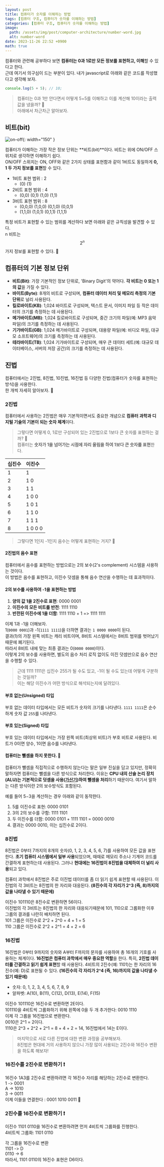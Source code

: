 ```yaml
---
layout: post
title: 컴퓨터가 숫자를 이해하는 방법
tags: [컴퓨터 구조, 컴퓨터가 숫자를 이해하는 방법]
categories: [컴퓨터 구조, 컴퓨터가 숫자를 이해하는 방법]
image:
  path: /assets/img/post/computer-architecture/number-word.jpg
  alt: number-word
date: 2023-11-26 22:52 +0900
math: true
---
```


컴퓨터와 관련해 공부하다 보면 **컴퓨터는 0과 1로만 모든 정보를 표현하고, 이해**할 수 있다고 한다. <br>
근데 여기서 의구심이 드는 부분이 있다. 내가 javascript로 아래와 같은 코드를 작성했다고 생각해 보자.

```javascript
console.log(5 + 5); // 10;
```

> 컴퓨터는 0과 1만 안다면서 어떻게 5+5를 이해하고 이를 계산해 10이라는 출력값을 냈을까? 🫢 <br>
> 아래에서 차근차근 알아보자.

## 비트(bit)

![on-off](/assets/img/post/computer-architecture/on-off.jpg){: width="150" }

컴퓨터가 이해하는 가장 작은 정보 단위는 **비트(bit)**이다. 비트는 위에 ON/OFF 스위치로 생각하면 이해하기 쉽다. <br>
ON/OFF 스위치는 ON, OFF와 같은 2가지 상태를 표현함과 같이 1비트도 동일하게 **0, 1 두 가지 정보를 표현**할 수 있다.

- 1비트 표현 범위 : 2
  - (0) (1)
- 2비트 표현 범위 : 4
  - (0,0) (0,1) (1,0) (1,1)
- 3비트 표현 범위 : 8
  - (0,0,0) (1,0,0) (0,1,0) (0,0,1)
  - (1,1,0) (1,0,1) (0,1,1) (1,1,1)

특정 비트가 표현할 수 있는 범위를 계산하다 보면 아래와 같은 규칙성을 발견할 수 있다. <br>
n 비트는 $$ 2^n$$가지 정보를 표현할 수 있다. 🫢

## 컴퓨터의 기본 정보 단위

- **비트(Bit)**: 가장 기본적인 정보 단위로, 'Binary Digit'의 약어다. **각 비트는 0 또는 1의 값**을 가질 수 있다.
- **바이트(Byte)**: 8개의 비트로 구성되며, **컴퓨터 데이터 처리 및 메모리 측정의 기본 단위**로 널리 사용된다.
- **킬로바이트(KB)**: 1,024 바이트로 구성되며, 텍스트 문서, 이미지 파일 등 작은 데이터의 크기를 측정하는 데 사용된다.
- **메가바이트(MB)**: 1,024 킬로바이트로 구성되며, 중간 크기의 파일(예: MP3 음악 파일)의 크기를 측정하는 데 사용된다.
- **기가바이트(GB)**: 1,024 메가바이트로 구성되며, 대용량 파일(예: 비디오 파일, 대규모 소프트웨어)의 크기를 측정하는 데 사용된다.
- **테라바이트(TB)**: 1,024 기가바이트로 구성되며, 매우 큰 데이터 세트(예: 대규모 데이터베이스, 서버의 저장 공간)의 크기를 측정하는 데 사용된다.

## 진법

컴퓨터에서는 2진법, 8진법, 10진법, 16진법 등 다양한 진법(컴퓨터가 숫자를 표현하는 방식)을 사용한다. <br>
한 개씩 자세히 알아보자. 🧐

### 2진법

컴퓨터에서 사용하는 2진법은 매우 기본적이면서도 중요한 개념으로 **컴퓨터 과학과 디지털 기술의 기본이 되는 숫자 체계**이다.

> 그렇다면 어떻게 0, 1로만 구성되어 있는 2진법으로 1보다 큰 숫자를 표현하는 걸까? 🧐 <br>
> 컴퓨터는 **숫자가 1을 넘어가는 시점에 자리 올림을 하여 1보다 큰 숫자를 표현**한다. <br>

| 십진수 | 이진수  |
| :----- | :------ |
| 1      | 1       |
| 2      | 1 0     |
| 3      | 1 1     |
| 4      | 1 0 0   |
| 5      | 1 0 1   |
| 6      | 1 1 0   |
| 7      | 1 1 1   |
| 8      | 1 0 0 0 |

> 그렇다면 1인지 -1인지 음수는 어떻게 표현하는 거지? 🧐 <br>

#### 2진법의 음수 표현

컴퓨터에서 음수를 표현하는 방법으로는 2의 보수(2's complement) 시스템을 사용하는 것이다. <br>
이 방법은 음수를 표현하고, 이진수 덧셈을 통해 음수 연산을 수행하는 데 효과적이다.

#### 2의 보수를 사용하여 -1을 표현하는 방법

1. **양의 값 1을 2진수로 표현**: 0000 0001
2. **이진수의 모든 비트를 반전**: 1111 1110
3. **반전된 이진수에 1을 더함**: 1111 1110 + 1 => 1111 1111

이제 1과 -1을 더해보자. <br>
1(`0000 0001`)과 -1(`1111 1111`)을 더하면 결과는 `1 0000 0000`이 된다. <br>
결과(1)의 가장 왼쪽 비트는 캐리 비트이며, 8비트 시스템에서는 8비트 범위를 벗어났기 때문에 폐기된다. <br>
따라서 8비트 내에 맞는 최종 결과는 0(`0000 0000`)이다. <br>
이렇게 2의 보수를 사용하면, 별도의 음수 처리 로직 없이도 이진 덧셈만으로 음수 연산을 수행할 수 있다.

> 근데 1111 1111은 십진수 255가 될 수도 있고, -1이 될 수도 있는데 어떻게 구분하는 것일까? <br>
> 이는 해당 이진수가 어떤 방식으로 해석되는지에 달려있다.

#### 부호 없는(Unsigned) 타입

부호 없는 데이터 타입에서는 모든 비트가 숫자의 크기를 나타낸다. `1111 1111`은 순수하게 숫자 값 `255`를 나타낸다.

#### 부호 있는(Signed) 타입

부호 있는 데이터 타입에서는 가장 왼쪽 비트(최상위 비트)가 부호 비트로 사용된다. 비트가 0이면 양수, 1이면 음수를 나타낸다.

#### 컴퓨터는 뺼셈을 하지 못한다. 🫢

컴퓨터가 뺼셈을 직접적으로 수행하지 않는다는 말은 일부 진실을 담고 있지만, 정확히 말하자면 컴퓨터는 뺼셈을 다른 방식으로 처리한다.
이유는 **CPU 내의 산술 논리 장치(ALU)는 기본적으로 덧셈을 사용([가산기](https://ko.wikipedia.org/wiki/%EA%B0%80%EC%82%B0%EA%B8%B0))하여 뺄셈을 처리**하기 때문이다.
여기서 말하는 다른 방식이란 2의 보수방식도 포함된다.

예를 들어 5−3을 계산하는 경우 아래와 같이 동작한다.

1. 5를 이진수로 표현: 0000 0101
2. 3의 2의 보수를 구함: 1111 1101
3. 두 이진수를 더함: 0000 0101 + 1111 1101 = 0000 0010
4. 결과는 0000 0010, 이는 십진수로 2이다.

### 8진법

8진법은 0부터 7까지의 8개의 숫자(0, 1, 2, 3, 4, 5, 6, 7)를 사용하여 모든 값을 표현한다. **초기 컴퓨터 시스템에서
일부 사용**되었으며, 때때로 메모리 주소나 기계어 코드를 간결하게 표현하는데 사용된다. 그러나 **현대에는 16진법이 8진법을 대체하여 더 널리 사용**되고 있다.

컴퓨터 과학에서 8진법은 주로 이진법 데이터를 좀 더 읽기 쉽게 표현할 때 사용된다.
이진법의 각 3비트는 8진법의 한 자리와 대응된다. **(8진수의 각 자리가 2^3 (즉, 8)까지의 값을 나타낼 수 있기 때문에)**

이진수 101110은 8진수로 변환하면 56이다. <br>
이진법의 각 3비트는 8진법의 한 자리와 대응되기때문에 101, 110으로 그룹화한 이후 그룹의 결과를 나란히 배치하면 된다. <br>
101 그룹은 이진수로 2^2 + 2^0 = 4 + 1 = 5 <br>
110 그룹은 이진수로 2^2 + 2^1 = 4 + 2 = 6

### 16진법

16진법은 0부터 9까지의 숫자와 A부터 F까지의 문자를 사용하여 총 16개의 기호를 사용하는 체계이다.
**16진법은 컴퓨터 과학에서 매우 중요한 역할**을 한다. 특히, **2진법 데이터를 간결하고 읽기 쉽게 표현**할 때 사용된다. 4비트의 2진수(예: 1101)는 한 자리의 16진수(예: D)로 표현될 수 있다. **(16진수의 각 자리가 2^4 (즉, 16)까지의 값을 나타낼 수 있기 때문에)**

- 숫자: 0, 1, 2, 3, 4, 5, 6, 7, 8, 9
- 알파벳: A(10), B(11), C(12), D(13), E(14), F(15)

이진수 101110은 16진수로 변환하면 2E이다. <br>
101110을 4비트씩 그룹화하기 위해 왼쪽에 0을 두 개 추가한다: 0010 1110 <br>
이제 각 그룹을 16진법으로 변환한다. <br>
0010은 2^1 = 2이다. <br>
1110은 2^3 + 2^2 + 2^1 = 8 + 4 + 2 = 14, 16진법에서 14는 E이다.

> 마지막으로 서로 다른 진법에 대한 변환 과정을 공부해보자. <br>
> 8진법은 현대에 거의 사용하지 않으니 가장 많이 사용되는 2진수와 16진수 변환을 하도록 해보자!

### 16진수를 2진수로 변환하기 ❗️

16진수 1A3를 2진수로 변환하려면 각 16진수 자리를 해당하는 2진수로 변환한다. <br>
1 -> 0001 <br>
A -> 1010 <br>
3 -> 0011 <br>
이제 이들을 연결한다 : 0001 1010 0011 🫢

### 2진수를 16진수로 변환하기 ❗️

이진수 1101 0110을 16진수로 변환하려면 먼저 4비트씩 그룹화를 진행한다. <br>
4비트씩 그룹화: 1101 0110 <br>

각 그룹을 16진수로 변환 <br>
1101 -> D <br>
0110 -> 6 <br>
따라서, 1101 0110의 16진수 표현은 D6이다.
